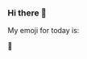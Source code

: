 ### Hi there 👋

My emoji for today is:

<!--START_SECTION:emoji-->
🏴󠁧󠁢󠁥󠁮󠁧󠁿
<!--END_SECTION:emoji-->
